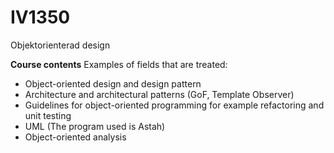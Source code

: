 # IV1350
Objektorienterad design

**Course contents**
Examples of fields that are treated:

- Object-oriented design and design pattern  
- Architecture and architectural patterns (GoF, Template Observer)
- Guidelines for object-oriented programming for example refactoring and unit testing 
- UML (The program used is Astah)
- Object-oriented analysis  

 
